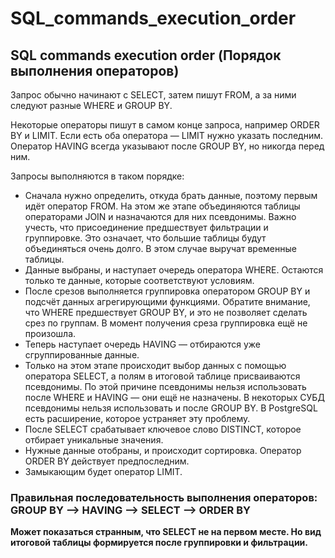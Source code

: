 # SQL_commands_execution_order

## SQL commands execution order (Порядок выполнения операторов)
Запрос обычно начинают с SELECT, затем пишут FROM, а за ними следуют разные WHERE и GROUP BY.

Некоторые операторы пишут в самом конце запроса, например ORDER BY и LIMIT. Если есть оба оператора — LIMIT нужно указать последним. Оператор HAVING всегда указывают после GROUP BY, но никогда перед ним.

Запросы выполняются в таком порядке:

- Сначала нужно определить, откуда брать данные, поэтому первым идёт оператор FROM. На этом же этапе объединяются таблицы операторами JOIN и назначаются для них псевдонимы. Важно учесть, что присоединение предшествует фильтрации и группировке. Это означает, что большие таблицы будут объединяться очень долго. В этом случае выручат временные таблицы.
- Данные выбраны, и наступает очередь оператора WHERE. Остаются только те данные, которые соответствуют условиям.
- После срезов выполняется группировка оператором GROUP BY и подсчёт данных агрегирующими функциями. Обратите внимание, что WHERE предшествует GROUP BY, и это не позволяет сделать срез по группам. В момент получения среза группировка ещё не произошла.
- Теперь наступает очередь HAVING — отбираются уже сгруппированные данные.
- Только на этом этапе происходит выбор данных с помощью оператора SELECT, а полям в итоговой таблице присваиваются псевдонимы. По этой причине псевдонимы нельзя использовать после WHERE и HAVING — они ещё не назначены. В некоторых СУБД псевдонимы нельзя использовать и после GROUP BY. В PostgreSQL есть расширение, которое устраняет эту проблему.
- После SELECT срабатывает ключевое слово DISTINCT, которое отбирает уникальные значения.
- Нужные данные отобраны, и происходит сортировка. Оператор ORDER BY действует предпоследним.
- Замыкающим будет оператор LIMIT.

### Правильная последовательность выполнения операторов: GROUP BY --> HAVING --> SELECT --> ORDER BY
**Может показаться странным, что SELECT не на первом месте. Но вид итоговой таблицы формируется после группировки и фильтрации.**
